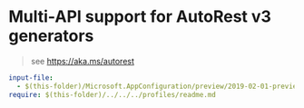 # Multi-API support for AutoRest v3 generators

> see https://aka.ms/autorest

``` yaml
input-file:
  - $(this-folder)/Microsoft.AppConfiguration/preview/2019-02-01-preview/appconfiguration.json
require: $(this-folder)/../../../profiles/readme.md
```
